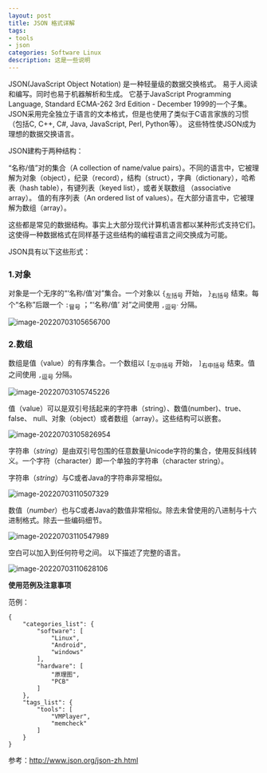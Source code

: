 ```yaml
---
layout: post
title: JSON 格式详解
tags:
- tools
- json
categories: Software Linux
description: 这是一些说明
---
```


JSON(JavaScript Object Notation) 是一种轻量级的数据交换格式。 易于人阅读和编写。同时也易于机器解析和生成。 它基于JavaScript Programming Language, Standard ECMA-262 3rd Edition - December 1999的一个子集。 JSON采用完全独立于语言的文本格式，但是也使用了类似于C语言家族的习惯（包括C, C++, C#, Java, JavaScript, Perl, Python等）。 这些特性使JSON成为理想的数据交换语言。



JSON建构于两种结构：

“名称/值”对的集合（A collection of name/value pairs）。不同的语言中，它被理解为对象（object），纪录（record），结构（struct），字典（dictionary），哈希表（hash table），有键列表（keyed list），或者关联数组 （associative array）。
值的有序列表（An ordered list of values）。在大部分语言中，它被理解为数组（array）。

这些都是常见的数据结构。事实上大部分现代计算机语言都以某种形式支持它们。这使得一种数据格式在同样基于这些结构的编程语言之间交换成为可能。

JSON具有以下这些形式：

###  1.对象

对象是一个无序的“‘名称/值’对”集合。一个对象以 `{`<sub>左括号</sub> 开始， `}`<sub>右括号</sub> 结束。每个“名称”后跟一个 `:`<sub>冒号</sub> ；“‘名称/值’ 对”之间使用 `,`<sub>逗号`</sub> 分隔。

![image-20220703105656700](https://eagle-ice-blog.oss-cn-guangzhou.aliyuncs.com/img/image-20220703105656700.png)

### 2.数组

数组是值（value）的有序集合。一个数组以 `[`<sub>左中括号</sub> 开始， `]`<sub>右中括号</sub> 结束。值之间使用 `,`<sub>逗号</sub> 分隔。

![image-20220703105745226](https://eagle-ice-blog.oss-cn-guangzhou.aliyuncs.com/img/image-20220703105745226.png)

值（value）可以是双引号括起来的字符串（string）、数值(number)、true、false、 null、对象（object）或者数组（array）。这些结构可以嵌套。 

![image-20220703105826954](https://eagle-ice-blog.oss-cn-guangzhou.aliyuncs.com/img/image-20220703105826954.png)

字符串（*string*）是由双引号包围的任意数量Unicode字符的集合，使用反斜线转义。一个字符（character）即一个单独的字符串（character string）。

字符串（*string*）与C或者Java的字符串非常相似。

![image-20220703110507329](https://eagle-ice-blog.oss-cn-guangzhou.aliyuncs.com/img/image-20220703110507329.png)

数值（*number*）也与C或者Java的数值非常相似。除去未曾使用的八进制与十六进制格式。除去一些编码细节。

![image-20220703110547989](https://eagle-ice-blog.oss-cn-guangzhou.aliyuncs.com/img/image-20220703110547989.png)

空白可以加入到任何符号之间。 以下描述了完整的语言。

![image-20220703110628106](https://eagle-ice-blog.oss-cn-guangzhou.aliyuncs.com/img/image-20220703110628106.png)

**使用范例及注意事项**

 

范例：

```
{
    "categories_list": {
        "software": [
            "Linux",
            "Android",
            "windows"
        ],
        "hardware": [
            "原理图",
            "PCB"
        ]
    },
    "tags_list": {
        "tools": [
            "VMPlayer",
            "memcheck"
        ]
    }
}
```

参考：http://www.json.org/json-zh.html

